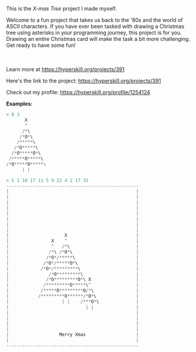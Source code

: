 This is the *X-mas Tree* project I made myself.


<p>Welcome to a fun project that takes us back to the '80s and the world of ASCII characters. If you have ever been tasked with drawing a Christmas tree using asterisks in your programming journey, this project is for you. Drawing an entire Christmas card will make the task a bit more challenging. Get ready to have some fun!</p><br/><br/>Learn more at <a href="https://hyperskill.org/projects/391?utm_source=ide&utm_medium=ide&utm_campaign=ide&utm_content=project-card">https://hyperskill.org/projects/391</a>

Here's the link to the project: https://hyperskill.org/projects/391

Check out my profile: https://hyperskill.org/profile/1254124

__Examples:__
```python
> 8 3
       X       
       ^       
      /*\      
     /*O*\     
    /*****\    
   /*O*****\   
  /*O*****O*\  
 /*****O*****\ 
/*O*****O*****\
      | |      

> 5 1 10 17 11 5 9 22 4 2 17 31
--------------------------------------------------
|                                                |
|                                                |
|                                                |
|                                                |
|                                                |
|                                                |
|                                                |
|                                                |
|                     X                          |
|                X    ^                          |
|                ^   /*\                         |
|               /*\ /*O*\                        |
|              /*O*/*****\                       |
|             /*O*/*****O*\                      |
|            /*O*/*********\                     |
|               /*O*********\                    |
|              /*O*********O*\ X                 |
|             /*********O*****\^                 |
|            /*****O*********O/*\                |
|           /*********O******/*O*\               |
|                    | |    /***O*\              |
|                             | |                |
|                                                |
|                                                |
|                                                |
|                                                |
|                   Merry Xmas                   |
|                                                |
--------------------------------------------------
```

